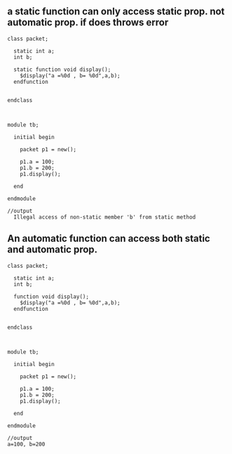 ## a static function can only access static prop. not automatic prop. if does throws error

```
class packet;
  
  static int a;
  int b;
  
  static function void display();
    $display("a =%0d , b= %0d",a,b);
  endfunction
  
  
endclass



module tb;
  
  initial begin
    
    packet p1 = new();
    
    p1.a = 100;
    p1.b = 200;
    p1.display();
    
  end
  
endmodule

//output
  Illegal access of non-static member 'b' from static method 
```

## An automatic function can access both static and automatic prop.
```
class packet;
  
  static int a;
  int b;
  
  function void display();
    $display("a =%0d , b= %0d",a,b);
  endfunction
  
  
endclass



module tb;
  
  initial begin
    
    packet p1 = new();
    
    p1.a = 100;
    p1.b = 200;
    p1.display();
    
  end
  
endmodule

//output
a=100, b=200
```

